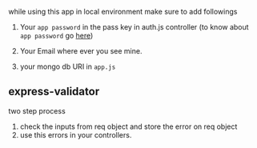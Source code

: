while using this app in local environment make sure to add followings

1. Your `app password` in the pass key in auth.js controller (to know about `app password` go [here](https://support.google.com/accounts/answer/185833))

2. Your Email where ever you see mine.

3. your mongo db URI in `app.js`

## express-validator

two step process

1. check the inputs from req object and store the error on req object
2. use this errors in your controllers.

